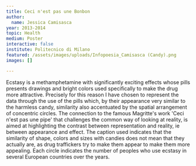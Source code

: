 ```yaml
---
title: Ceci n'est pas une Bonbon
author:
  name: Jessica Camisasca
year: 2013-2014
topic: Health
medium: Poster
interactive: false
institute: Politecnico di Milano
featured: /assets/images/uploads/Infopoesia_Camisasca (Candy).png
images: []

---
```

Ecstasy is a methamphetamine with significantly exciting effects whose pills presents drawings and bright colors used specifically to make the drug more attractive. Precisely for this reason I have chosen to represent the data through the use of the pills which, by their appearance very similar to the harmless candy, similarity also accentuated by the spatial arrangement of concentric circles. The connection to the famous Magritte's work 'Ceci n'est pas une pipe' that challenges the common way of looking at reality, is aimed at highlighting the contrast between representation and reality, ie between appearance and effect. The caption used indicates that the similarity of shape, colors and sizes with candies does not mean that they actually are, as drug traffickers try to make them appear to make them more appealing. Each circle indicates the number of peoples who use ecstasy in several European countries over the years.
